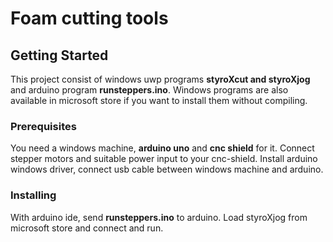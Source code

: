 # Foam cutting tools

## Getting Started
This project consist of windows uwp programs **styroXcut and styroXjog** and arduino program
**runsteppers.ino**. Windows programs are also available in microsoft store if you want
to install them without compiling.

### Prerequisites
You need a windows machine, **arduino uno** and **cnc shield** for it.
Connect stepper motors and suitable power input to your cnc-shield. 
Install arduino windows driver, connect usb cable between windows machine and arduino.

### Installing
With arduino ide, send **runsteppers.ino** to arduino. Load styroXjog from microsoft
store and connect and run.

